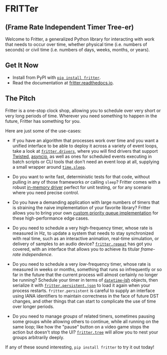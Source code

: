 # FRITTer

## (Frame Rate Independent Timer Tree-er)

Welcome to Fritter, a generalized Python library for interacting with work that
needs to occur over time, whether physical time (i.e. numbers of seconds) or
civil time (i.e. numbers of days, weeks, months, or years).

## Get It Now

- Install from PyPI with [`pip install fritter`](https://pypi.org/project/fritter/).
- Read the documentation at [fritter.readthedocs.io](https://fritter.readthedocs.io/).

## The Pitch

Fritter is a one-stop clock shop, allowing you to schedule over very short or
very long periods of time.  Wherever you need something to happen in the
future, Fritter has something for you.

Here are just some of the use-cases:

- If you have an algorithm that processes work over time and you want a unified
  interface to be able to deploy it across a variety of event loops, take a
  look at
  [`fritter.drivers`](https://fritter.readthedocs.io/en/latest/api/fritter.drivers.html),
  where you will find drivers that support [Twisted](https://twisted.org),
  [asyncio](https://docs.python.org/3.12/library/asyncio.html), as well as ones
  for scheduled events executing in batch scripts or CLI tools that don't need
  an event loop at all, supplying a small wrapper around
  [`time.sleep`](https://docs.python.org/3.12/library/time.html#time.sleep).

- Do you want to write fast, deterministic tests for that code, without pulling
  in any of those frameworks *or* calling `sleep`?  Fritter comes with a robust
  [in-memory
  driver](https://fritter.readthedocs.io/en/latest/api/fritter.drivers.memory.MemoryDriver.html)
  perfect for unit testing, or for any scenario where you need precise control.

- Do you have a demanding application with large numbers of timers that is
  straining the naive implementation of your favorite library?  Fritter allows
  you to bring your own [custom priority queue
  implementation](https://fritter.readthedocs.io/en/latest/api/fritter.boundaries.PriorityQueue.html)
  for these high-performance edge cases.

- Do you need to schedule a very high-frequency timer, whose rate is measured
  in Hz, to update a system that needs to stay synchronized with real time,
  such as an interactive animation, real-time simulation, or delivery of
  samples to an audio device?
  [`fritter.repeat`](https://fritter.readthedocs.io/en/latest/repeat.html) has
  got you covered, with an interface that allows you to achieve its titular
  *frame-rate independence*.

- Do you need to schedule a very *low*-frequency timer, whose rate is measured
  in weeks or months, something that runs so infrequently or so far in the
  future that the current process will almost certainly no longer be running?
  Schedule your timer in terms of
  [`datetime`-ish](https://pypi.org/project/datetype/) objects, then serialize
  it with
  [`fritter.persistent.json`](https://fritter.readthedocs.io/en/latest/persistence.html)
  to load it again when your process restarts.  `fritter.persistent` is careful
  to supply an interface using IANA identifiers to maintain correctness in the
  face of future DST changes, and other things that can start to complicate the
  use of time over longer periods.

- Do you need to manage *groups* of related timers, sometimes pausing some
  groups while allowing others to continue, while all running on the same loop;
  like how the "pause" button on a video game stops the action but doesn't stop
  the UI?
  [`fritter.tree`](https://fritter.readthedocs.io/en/latest/trees.html) will
  allow you to nest your groups arbitrarily deeply.

If any of these sound interesting, `pip install fritter` to try it out today!

